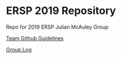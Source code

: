 # ERSP 2019 Repository

Repo for 2019 ERSP Julian McAuley Group

[Team Github Guidelines](https://docs.google.com/document/d/1hM76ivYA4GdZv6I_8XzfL5JcnZCcTpRgF1hnmmYNBvA/edit?usp=sharing)

[Group Log](https://docs.google.com/document/d/1qZoHvj9kqpAor6jAX4osS41Bw0bYy1Tnu_N-R5BYobI/edit)

